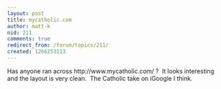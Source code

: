 ```yaml
---
layout: post
title: mycatholic.com
author: matt-k
nid: 211
comments: true
redirect_from: /forum/topics/211/
created: 1266253113
---
```

<p>
	Has anyone ran across http://www.mycatholic.com/ ?&nbsp; It looks interesting and the layout is very clean.&nbsp; The Catholic take on iGoogle I think.&nbsp;</p>
